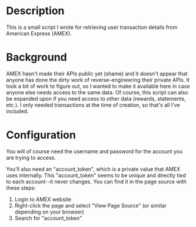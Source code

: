 # Description
This is a small script I wrote for retrieving user transaction details from American Express (AMEX).

# Background
AMEX hasn't made their APIs public yet (shame) and it doesn't appear that anyone has done the dirty work of reverse-engineering their private APIs.  It took a bit of work to figure out, so I wanted to make it available here in case anyone else needs access to the same data.  Of course, this script can also be expanded upon if you need access to other data (rewards, statements, etc.).  I only needed transactions at the time of creation, so that's all I've included.

# Configuration
You will of course need the username and password for the account you are trying to access.  

You'll also need an "account_token", which is a private value that AMEX uses internally.  This "account_token" seems to be unique and directly tied to each account--it never changes.  You can find it in the page source with these steps:

1. Login to AMEX website
2. Right-click the page and select "View Page Source" (or similar depending on your browser)
3. Search for "account_token"

